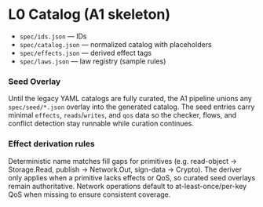 # L0 Catalog (A1 skeleton)
- `spec/ids.json` — IDs
- `spec/catalog.json` — normalized catalog with placeholders
- `spec/effects.json` — derived effect tags
- `spec/laws.json` — law registry (sample rules)

### Seed Overlay
Until the legacy YAML catalogs are fully curated, the A1 pipeline unions any
`spec/seed/*.json` overlay into the generated catalog. The seed entries carry
minimal `effects`, `reads`/`writes`, and `qos` data so the checker, flows, and
conflict detection stay runnable while curation continues.

### Effect derivation rules
Deterministic name matches fill gaps for primitives (e.g. read-object → Storage.Read, publish → Network.Out, sign-data → Crypto).
The deriver only applies when a primitive lacks effects or QoS, so curated seed overlays remain authoritative.
Network operations default to at-least-once/per-key QoS when missing to ensure consistent coverage.
